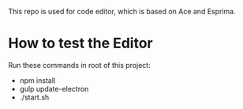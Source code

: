 This repo is used for code editor, which is based on Ace and Esprima.


# How to test the Editor

Run these commands in root of this project:

* npm install
* gulp update-electron
* ./start.sh
